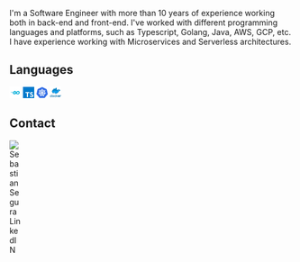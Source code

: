 I'm a Software Engineer with more than 10 years of experience working both in back-end and front-end. I've worked with different programming languages and platforms, such as Typescript, Golang, Java, AWS, GCP, etc. I have experience working with Microservices and Serverless architectures.

## Languages
<code><img height="20" src="https://raw.githubusercontent.com/github/explore/80688e429a7d4ef2fca1e82350fe8e3517d3494d/topics/go/go.png"></code>
<code><img height="20" src="https://raw.githubusercontent.com/github/explore/80688e429a7d4ef2fca1e82350fe8e3517d3494d/topics/typescript/typescript.png"></code>
<code><img height="20" src="https://raw.githubusercontent.com/github/explore/80688e429a7d4ef2fca1e82350fe8e3517d3494d/topics/kubernetes/kubernetes.png"></code>
<code><img height="20" src="https://raw.githubusercontent.com/github/explore/80688e429a7d4ef2fca1e82350fe8e3517d3494d/topics/docker/docker.png" /></code>

## Contact

<a href="https://www.linkedin.com/in/smsegura/">
<img align="left" alt="Sebastian Segura LinkedIN" width="22px" src="https://icongr.am/fontawesome/linkedin.svg?size=128&color=70c8ff" />
</a>
